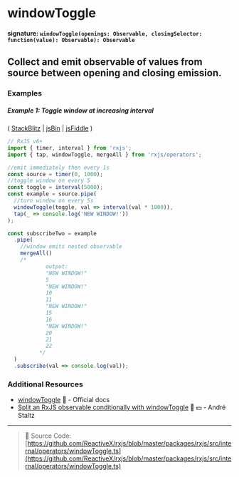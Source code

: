 # windowToggle

#### signature: `windowToggle(openings: Observable, closingSelector: function(value): Observable): Observable`

## Collect and emit observable of values from source between opening and closing emission.



### Examples

##### Example 1: Toggle window at increasing interval

(
[StackBlitz](https://stackblitz.com/edit/typescript-3nsyte?file=index.ts&devtoolsheight=100)
| [jsBin](http://jsbin.com/xasofupuka/1/edit?js,console) |
[jsFiddle](https://jsfiddle.net/btroncone/3xmmuzy4/) )

```js
// RxJS v6+
import { timer, interval } from 'rxjs';
import { tap, windowToggle, mergeAll } from 'rxjs/operators';

//emit immediately then every 1s
const source = timer(0, 1000);
//toggle window on every 5
const toggle = interval(5000);
const example = source.pipe(
  //turn window on every 5s
  windowToggle(toggle, val => interval(val * 1000)),
  tap(_ => console.log('NEW WINDOW!'))
);

const subscribeTwo = example
  .pipe(
    //window emits nested observable
    mergeAll()
    /*
            output:
            "NEW WINDOW!"
            5
            "NEW WINDOW!"
            10
            11
            "NEW WINDOW!"
            15
            16
            "NEW WINDOW!"
            20
            21
            22
          */
  )
  .subscribe(val => console.log(val));
```

### Additional Resources

- [windowToggle](https://rxjs.dev/api/operators/windowToggle) 📰 - Official docs
- [Split an RxJS observable conditionally with windowToggle](https://egghead.io/lessons/rxjs-split-an-rxjs-observable-conditionally-with-windowtoggle?course=use-higher-order-observables-in-rxjs-effectively)
  🎥 💵 - André Staltz

---

> 📁 Source Code:
> [https://github.com/ReactiveX/rxjs/blob/master/packages/rxjs/src/internal/operators/windowToggle.ts](https://github.com/ReactiveX/rxjs/blob/master/packages/rxjs/src/internal/operators/windowToggle.ts)
